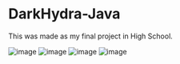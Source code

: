# DarkHydra-Java
This was made as my final project in High School.

![image](https://github.com/hcaeryks/DarkHydra-Java/assets/51766227/94ca1a38-93ca-45a6-9882-e887e374c5de)
![image](https://github.com/hcaeryks/DarkHydra-Java/assets/51766227/981da3e9-07ea-4265-af04-40a1328ea917)
![image](https://github.com/hcaeryks/DarkHydra-Java/assets/51766227/48e37d95-638a-48bf-a5fb-b93f692d073c)
![image](https://github.com/hcaeryks/DarkHydra-Java/assets/51766227/f10c80ef-7df3-4617-a5cf-13fac8dd47fa)


